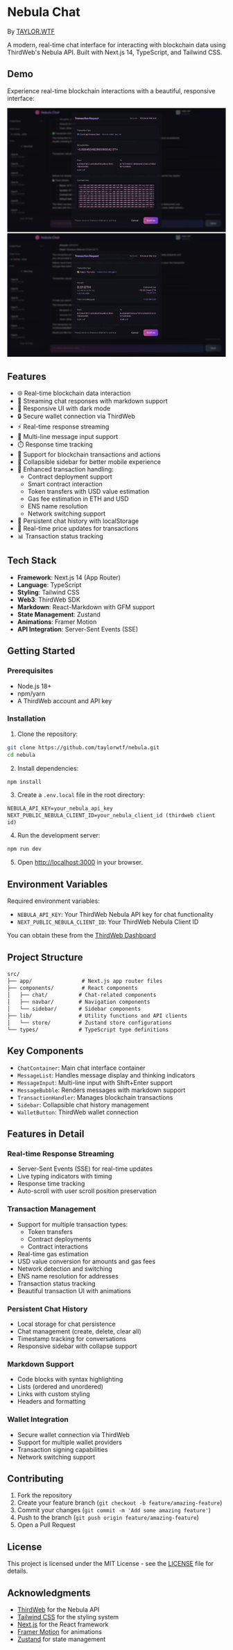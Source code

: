 # Nebula Chat

By [TAYLOR.WTF](https://taylor.wtf)

A modern, real-time chat interface for interacting with blockchain data using ThirdWeb's Nebula API. Built with Next.js 14, TypeScript, and Tailwind CSS.

## Demo

Experience real-time blockchain interactions with a beautiful, responsive interface:

![Contract Deployment](public/contract.png)
![Transaction Handler](public/transaction.png)

## Features

- 🌐 Real-time blockchain data interaction
- 💬 Streaming chat responses with markdown support
- 🎨 Responsive UI with dark mode
- 🔒 Secure wallet connection via ThirdWeb
- ⚡ Real-time response streaming
- 📝 Multi-line message input support
- ⏱️ Response time tracking
- 🎯 Support for blockchain transactions and actions
- 📱 Collapsible sidebar for better mobile experience
- 💼 Enhanced transaction handling:
  - Contract deployment support
  - Smart contract interaction
  - Token transfers with USD value estimation
  - Gas fee estimation in ETH and USD
  - ENS name resolution
  - Network switching support
- 💾 Persistent chat history with localStorage
- 🔄 Real-time price updates for transactions
- 📊 Transaction status tracking

## Tech Stack

- **Framework**: Next.js 14 (App Router)
- **Language**: TypeScript
- **Styling**: Tailwind CSS
- **Web3**: ThirdWeb SDK
- **Markdown**: React-Markdown with GFM support
- **State Management**: Zustand
- **Animations**: Framer Motion
- **API Integration**: Server-Sent Events (SSE)

## Getting Started

### Prerequisites

- Node.js 18+ 
- npm/yarn
- A ThirdWeb account and API key

### Installation

1. Clone the repository:
```bash
git clone https://github.com/taylorwtf/nebula.git
cd nebula
```

2. Install dependencies:
```bash
npm install
```

3. Create a `.env.local` file in the root directory:
```env
NEBULA_API_KEY=your_nebula_api_key
NEXT_PUBLIC_NEBULA_CLIENT_ID=your_nebula_client_id (thirdweb client id)
```

4. Run the development server:
```bash
npm run dev
```

5. Open [http://localhost:3000](http://localhost:3000) in your browser.

## Environment Variables

Required environment variables:
- `NEBULA_API_KEY`: Your ThirdWeb Nebula API key for chat functionality
- `NEXT_PUBLIC_NEBULA_CLIENT_ID`: Your ThirdWeb Nebula Client ID

You can obtain these from the [ThirdWeb Dashboard](https://thirdweb.com/dashboard/settings/api-keys)

## Project Structure

```
src/
├── app/                # Next.js app router files
├── components/         # React components
│   ├── chat/          # Chat-related components
│   ├── navbar/        # Navigation components
│   └── sidebar/       # Sidebar components
├── lib/               # Utility functions and API clients
│   └── store/         # Zustand store configurations
└── types/             # TypeScript type definitions
```

## Key Components

- `ChatContainer`: Main chat interface container
- `MessageList`: Handles message display and thinking indicators
- `MessageInput`: Multi-line input with Shift+Enter support
- `MessageBubble`: Renders messages with markdown support
- `TransactionHandler`: Manages blockchain transactions
- `Sidebar`: Collapsible chat history management
- `WalletButton`: ThirdWeb wallet connection

## Features in Detail

### Real-time Response Streaming
- Server-Sent Events (SSE) for real-time updates
- Live typing indicators with timing
- Response time tracking
- Auto-scroll with user scroll position preservation

### Transaction Management
- Support for multiple transaction types:
  - Token transfers
  - Contract deployments
  - Contract interactions
- Real-time gas estimation
- USD value conversion for amounts and gas fees
- Network detection and switching
- ENS name resolution for addresses
- Transaction status tracking
- Beautiful transaction UI with animations

### Persistent Chat History
- Local storage for chat persistence
- Chat management (create, delete, clear all)
- Timestamp tracking for conversations
- Responsive sidebar with collapse support

### Markdown Support
- Code blocks with syntax highlighting
- Lists (ordered and unordered)
- Links with custom styling
- Headers and formatting

### Wallet Integration
- Secure wallet connection via ThirdWeb
- Support for multiple wallet providers
- Transaction signing capabilities
- Network switching support

## Contributing

1. Fork the repository
2. Create your feature branch (`git checkout -b feature/amazing-feature`)
3. Commit your changes (`git commit -m 'Add some amazing feature'`)
4. Push to the branch (`git push origin feature/amazing-feature`)
5. Open a Pull Request

## License

This project is licensed under the MIT License - see the [LICENSE](LICENSE) file for details.

## Acknowledgments

- [ThirdWeb](https://thirdweb.com/) for the Nebula API
- [Tailwind CSS](https://tailwindcss.com/) for the styling system
- [Next.js](https://nextjs.org/) for the React framework
- [Framer Motion](https://www.framer.com/motion/) for animations
- [Zustand](https://zustand-demo.pmnd.rs/) for state management
